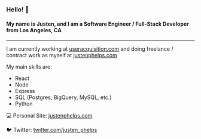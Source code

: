 ### Hello! 👋

#### My name is Justen, and I am a Software Engineer / Full-Stack Developer from Los Angeles, CA
---

I am currently working at [useracquisition.com](https://www.useracquisition.com) and doing freelance / contract work as myself at [justenphelps.com](https://www.justenphelps.com)

My main skills are:
- React
- Node
- Express
- SQL (Postgres, BigQuery, MySQL, etc.)
- Python

💻 Personal Site:
[justenphelps.com](https://www.justenphelps.com)

🐦 Twitter:
[twitter.com/justen_phelps](https://twitter.com/justen_phelps)


<!--
**justenbphelps/justenbphelps** is a ✨ _special_ ✨ repository because its `README.md` (this file) appears on your GitHub profile.

Here are some ideas to get you started:

- 🔭 I’m currently working on ...
- 🌱 I’m currently learning ...
- 👯 I’m looking to collaborate on ...
- 🤔 I’m looking for help with ...
- 💬 Ask me about ...
- 📫 How to reach me: ...
- 😄 Pronouns: ...
- ⚡ Fun fact: ...
-->
